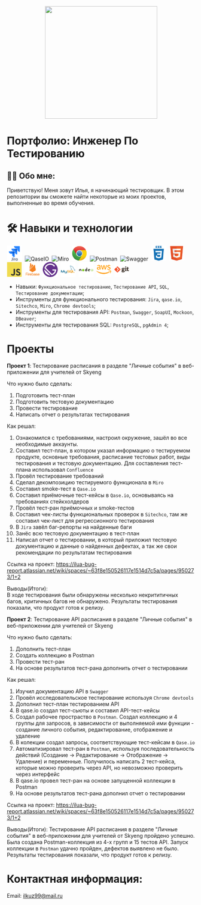 <div align="center">
  <img src="https://media.giphy.com/media/v1.Y2lkPTc5MGI3NjExdWo4bzN4ODlqYWZiM3lldHBnMXlzMGhzNHBic2U3d3R3d3Nob3lqaiZlcD12MV9pbnRlcm5hbF9naWZfYnlfaWQmY3Q9Zw/ZgTR3UQ9XAWDvqy9jv/giphy.gif" width="300" height="300"/>
</div>

# Портфолио: Инженер По Тестированию

## :man_technologist: Обо мне:
Приветствую! Меня зовут Илья, я начинающий тестировщик.
В этом репозитории вы сможете найти некоторые из моих проектов, выполненные во время обучения.
  
# :hammer_and_wrench: Навыки и технологии
<div>
  <img src="https://github.com/devicons/devicon/blob/master/icons/jira/jira-original-wordmark.svg" title="Jira" alt="Jira" width="40" height="40"/>&nbsp;
  <img src="https://asset.brandfetch.io/idy_3xttWU/idFUHFXmio.jpeg" title="QaseIO" alt="QaseIO" width="40" height="40"/>&nbsp;
  <img src="https://asset.brandfetch.io/idAnDTFapY/idG4aRyg5R.svg" title="Miro" alt="Miro" width="40" height="40"/>&nbsp;
  <img src="https://github.com/devicons/devicon/blob/master/icons/chrome/chrome-original.svg" title="Chrome" alt="Chrome" width="40" height="40"/>&nbsp;
  <img src="https://www.svgrepo.com/show/354202/postman-icon.svg" title="Postman" alt="Postman" width="40" height="40"/>&nbsp;
  <img src="https://seeklogo.com/images/S/swagger-logo-A49F73BAF4-seeklogo.com.png" title="Swagger" alt="Swagger " width="40" height="40"/>&nbsp;
  <img src="https://github.com/devicons/devicon/blob/master/icons/css3/css3-plain-wordmark.svg"  title="CSS3" alt="CSS" width="40" height="40"/>&nbsp;
  <img src="https://github.com/devicons/devicon/blob/master/icons/html5/html5-original.svg" title="HTML5" alt="HTML" width="40" height="40"/>&nbsp;
  <img src="https://github.com/devicons/devicon/blob/master/icons/javascript/javascript-original.svg" title="JavaScript" alt="JavaScript" width="40" height="40"/>&nbsp;
  <img src="https://github.com/devicons/devicon/blob/master/icons/firebase/firebase-plain-wordmark.svg" title="Firebase" alt="Firebase" width="40" height="40"/>&nbsp;
  <img src="https://github.com/devicons/devicon/blob/master/icons/gatsby/gatsby-original.svg" title="Gatsby"  alt="Gatsby" width="40" height="40"/>&nbsp;
  <img src="https://github.com/devicons/devicon/blob/master/icons/mysql/mysql-original-wordmark.svg" title="MySQL"  alt="MySQL" width="40" height="40"/>&nbsp;
  <img src="https://github.com/devicons/devicon/blob/master/icons/nodejs/nodejs-original-wordmark.svg" title="NodeJS" alt="NodeJS" width="40" height="40"/>&nbsp;
  <img src="https://github.com/devicons/devicon/blob/master/icons/amazonwebservices/amazonwebservices-plain-wordmark.svg" title="AWS" alt="AWS" width="40" height="40"/>&nbsp;
  <img src="https://github.com/devicons/devicon/blob/master/icons/git/git-original-wordmark.svg" title="Git" **alt="Git" width="40" height="40"/>
</div>

- Навыки: ``Функциональное тестирование``, ``Тестирование API``, ``SQL``, ``Тестирование документации``;
- Инструменты для функционального тестирования: ``Jira``, ``qase.io``, ``Sitechco``, ``Miro``, ``Chrome devtools``;
- Инструменты для тестирования API: ``Postman``, ``Swagger``, ``SoapUI``, ``Mockoon``, ``DBeaver``;
- Инструменты для тестирования SQL: ``PostgreSQL``, ``pgAdmin 4``;

# Проекты
**Проект 1**: Тестирование расписания в разделе "Личные события" в веб-приложении для учителей от Skyeng

Что нужно было сделать:
1. Подготовить тест-план
2. Подготовить тестовую документацию
3. Провести тестирование
4. Написать отчет о результатах тестирования

Как решал: 
1. Ознакомился с требованиями, настроил окружение, зашёл во все необходимые аккаунты.
2. Составил тест-план, в котором указал информацию о тестируемом продукте, основные требования, расписание тестовых работ, виды тестирования и тестовую документацию. Для составления тест-плана использовал ``Confluencе``
3. Провёл тестирование требований
4. Сделал декомпозицию тестируемого функционала в ``Miro``
5. Составил smoke-тест в ``Qase.io``
6. Составил приёмочные тест-кейсы в ``Qase.io``, основываясь на требованиях стейкхолдеров
7. Провёл тест-ран приёмочных и smoke-тестов
8. Составил чек-листы функциональных проверок в ``Sitechco``, там же составил чек-лист для регрессионного тестирования
10. В ``Jira`` завёл баг-репорты на найденные баги
11. Занёс всю тестовую документацию в тест-план
12. Написал отчет о тестировании, в который приложил тестовую документацию и данные о найденных дефектах, а так же свои рекомендации по результатам тестирования

Ссылка на проект: https://ilua-bug-report.atlassian.net/wiki/spaces/~63f8e150526117e1514d7c5a/pages/950273/1+2


Выводы(Итоги):  
В ходе тестирования были обнаружены несколько некрититичных багов, критичных багов не обнаружено. Результаты тестирования показали, что продукт готов к релизу.




**Проект 2**: Тестирование API расписания в разделе "Личные события" в веб-приложении для учителей от Skyeng

Что нужно было сделать:
1. Дополнить тест-план
2. Создать коллекцию в Postman
3. Провести тест-ран
4. На основе результатов тест-рана дополнить отчет о тестировании

Как решал:
1. Изучил документацию API в ``Swagger``
2. Провёл исследовательское тестирование используя ``Chrome devtools``
3. Дополнил тест-план тестированием API
4. В qase.io создал тест-сьюты и составил API-тест-кейсы
5. Создал рабочее простраство в ``Postman``. Создал коллекцию и 4 группы для запросов, в зависимости от выполняемой ими функции - создание личного события, редактирование, отображение и удаление
6. В колекции создал запросы, соответствующие тест-кейсам в ``Qase.io``
7. Автоматизировал тест-ран в ``Postman``, используя последовательность действий (Создание -> Редактирование -> Отображение -> Удаление) и переменные. Получилось написать 2 тест-кейса, которые можно проверить через API, но невозможно проверить через интерфейс
8. В qase.io провел тест-ран на основе запущенной коллекции в Postman
9. На основе результатов тест-рана дополнил отчет о тестировании

Ссылка на проект: https://ilua-bug-report.atlassian.net/wiki/spaces/~63f8e150526117e1514d7c5a/pages/950273/1+2

Выводы(Итоги):
Тестирование API расписания в разделе "Личные события" в веб-приложении для учителей от Skyeng пройдено успешно. Была создана Postman-коллекция из 4-х групп и 15 тестов API. Запуск коллекции в ``Postman`` удачно пройден, дефектов выявлено не было. Результаты тестирования показали, что продукт готов к релизу.

# Контактная информация:
Email: ilkuz99@mail.ru
